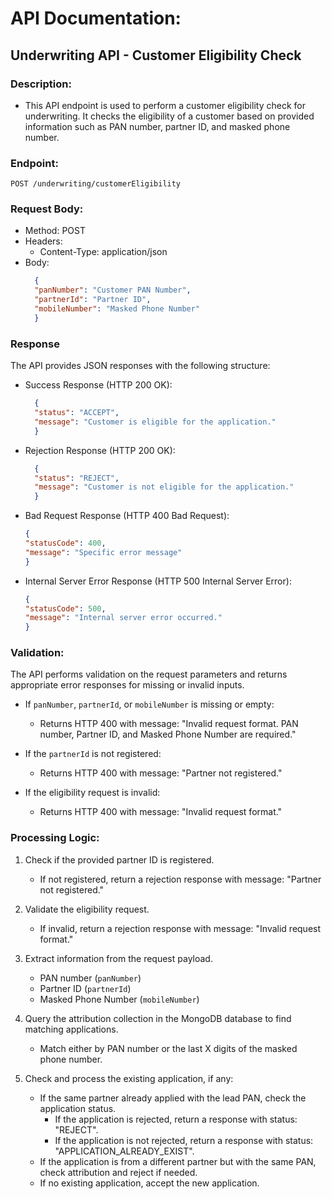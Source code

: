 # API Documentation: 

## Underwriting API - Customer Eligibility Check

### Description:
- This API endpoint is used to perform a customer eligibility check for underwriting. It checks the eligibility of a customer based on provided information such as PAN number, partner ID, and masked phone number.

### Endpoint:
```plaintext
POST /underwriting/customerEligibility
```

### Request Body:

- Method: POST
- Headers:
  * Content-Type: application/json
- Body:
  ```json
    {
    "panNumber": "Customer PAN Number",
    "partnerId": "Partner ID",
    "mobileNumber": "Masked Phone Number"
    }
  ```

### Response 
The API provides JSON responses with the following structure:

- Success Response (HTTP 200 OK):
  ```json
    {
    "status": "ACCEPT",
    "message": "Customer is eligible for the application."
    }
  ```

- Rejection Response (HTTP 200 OK):
  ```json
    {
    "status": "REJECT",
    "message": "Customer is not eligible for the application."
    }
  ```

- Bad Request Response (HTTP 400 Bad Request):
  ```json
  {
  "statusCode": 400,
  "message": "Specific error message"
  }
  ```
- Internal Server Error Response (HTTP 500 Internal Server Error):
  ```json
  {
  "statusCode": 500,
  "message": "Internal server error occurred."
  }
  ```

### Validation:
The API performs validation on the request parameters and returns appropriate error responses for missing or invalid inputs.

- If `panNumber`, `partnerId`, or `mobileNumber` is missing or empty:
  - Returns HTTP 400 with message: "Invalid request format. PAN number, Partner ID, and Masked Phone Number are required."

- If the `partnerId` is not registered:
  - Returns HTTP 400 with message: "Partner not registered."

- If the eligibility request is invalid:
  - Returns HTTP 400 with message: "Invalid request format."


### Processing Logic:
1. Check if the provided partner ID is registered.
   - If not registered, return a rejection response with message: "Partner not registered."

2. Validate the eligibility request.
    - If invalid, return a rejection response with message: "Invalid request format."

3. Extract information from the request payload.
    - PAN number (`panNumber`)
    - Partner ID (`partnerId`)
    - Masked Phone Number (`mobileNumber`)

4. Query the attribution collection in the MongoDB database to find matching applications.
   - Match either by PAN number or the last X digits of the masked phone number.

5. Check and process the existing application, if any:

   - If the same partner already applied with the lead PAN, check the application status.
     - If the application is rejected, return a response with status: "REJECT".
     - If the application is not rejected, return a response with status: "APPLICATION_ALREADY_EXIST".
   - If the application is from a different partner but with the same PAN, check attribution and reject if needed.
   - If no existing application, accept the new application.
